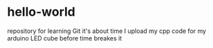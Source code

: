 # hello-world
repository for learning Git
it's about time I upload my cpp code for my arduino LED cube before time breakes it
